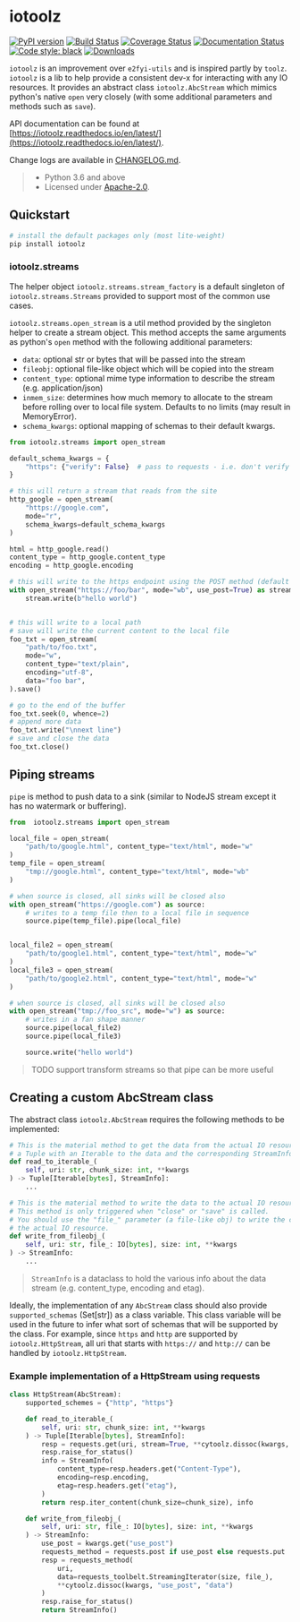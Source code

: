 # iotoolz

[![PyPI version](https://badge.fury.io/py/iotoolz.svg)](https://badge.fury.io/py/iotoolz)
[![Build Status](https://travis-ci.com/e2fyi/iotoolz.svg?branch=master)](https://travis-ci.com/github/e2fyi/iotoolz)
[![Coverage Status](https://coveralls.io/repos/github/e2fyi/iotoolz/badge.svg?branch=master)](https://coveralls.io/github/e2fyi/iotoolz?branch=master)
[![Documentation Status](https://readthedocs.org/projects/iotoolz/badge/?version=latest)](https://iotoolz.readthedocs.io/en/latest/?badge=latest)
[![Code style: black](https://img.shields.io/badge/code%20style-black-000000.svg)](https://github.com/psf/black)
[![Downloads](https://pepy.tech/badge/iotoolz/month)](https://pepy.tech/project/iotoolz/month)

`iotoolz` is an improvement over `e2fyi-utils` and is inspired partly by `toolz`.
`iotoolz` is a lib to help provide a consistent dev-x for interacting with any IO resources.
It provides an abstract class `iotoolz.AbcStream` which mimics python's native `open`
very closely (with some additional parameters and methods such as `save`).

API documentation can be found at [https://iotoolz.readthedocs.io/en/latest/](https://iotoolz.readthedocs.io/en/latest/).

Change logs are available in [CHANGELOG.md](https://github.com/e2fyi/iotoolz/blob/master/CHANGELOG.md).

> - Python 3.6 and above
> - Licensed under [Apache-2.0](./LICENSE).

## Quickstart

```bash
# install the default packages only (most lite-weight)
pip install iotoolz
```

### iotoolz.streams

The helper object `iotoolz.streams.stream_factory` is a default singleton of
`iotoolz.streams.Streams` provided to support most of the common use cases.

`iotoolz.streams.open_stream` is a util method provided by the singleton helper to create
a stream object. This method accepts the same arguments as python's `open` method with
the following additional parameters:

- `data`: optional str or bytes that will be passed into the stream
- `fileobj`: optional file-like object which will be copied into the stream
- `content_type`: optional mime type information to describe the stream (e.g. application/json)
- `inmem_size`: determines how much memory to allocate to the stream before rolling over to local file system. Defaults to no limits (may result in MemoryError).
- `schema_kwargs`: optional mapping of schemas to their default kwargs.

```py
from iotoolz.streams import open_stream

default_schema_kwargs = {
    "https": {"verify": False}  # pass to requests - i.e. don't verify ssl
}

# this will return a stream that reads from the site
http_google = open_stream(
    "https://google.com",
    mode="r",
    schema_kwargs=default_schema_kwargs
)

html = http_google.read()
content_type = http_google.content_type
encoding = http_google.encoding

# this will write to the https endpoint using the POST method (default is PUT)
with open_stream("https://foo/bar", mode="wb", use_post=True) as stream:
    stream.write(b"hello world")


# this will write to a local path
# save will write the current content to the local file
foo_txt = open_stream(
    "path/to/foo.txt",
    mode="w",
    content_type="text/plain",
    encoding="utf-8",
    data="foo bar",
).save()

# go to the end of the buffer
foo_txt.seek(0, whence=2)
# append more data
foo_txt.write("\nnext line")
# save and close the data
foo_txt.close()

```

## Piping streams

`pipe` is method to push data to a sink (similar to NodeJS stream except it has no
watermark or buffering).

```py
from  iotoolz.streams import open_stream

local_file = open_stream(
    "path/to/google.html", content_type="text/html", mode="w"
)
temp_file = open_stream(
    "tmp://google.html", content_type="text/html", mode="wb"
)

# when source is closed, all sinks will be closed also
with open_stream("https://google.com") as source:
    # writes to a temp file then to a local file in sequence
    source.pipe(temp_file).pipe(local_file)


local_file2 = open_stream(
    "path/to/google1.html", content_type="text/html", mode="w"
)
local_file3 = open_stream(
    "path/to/google2.html", content_type="text/html", mode="w"
)

# when source is closed, all sinks will be closed also
with open_stream("tmp://foo_src", mode="w") as source:
    # writes in a fan shape manner
    source.pipe(local_file2)
    source.pipe(local_file3)

    source.write("hello world")
```

> TODO support transform streams so that pipe can be more useful

## Creating a custom AbcStream class

The abstract class `iotoolz.AbcStream` requires the following methods to be implemented:

```py
# This is the material method to get the data from the actual IO resource and return
# a Tuple with an Iterable to the data and the corresponding StreamInfo.
def read_to_iterable_(
    self, uri: str, chunk_size: int, **kwargs
) -> Tuple[Iterable[bytes], StreamInfo]:
    ...

# This is the material method to write the data to the actual IO resource.
# This method is only triggered when "close" or "save" is called.
# You should use the "file_" parameter (a file-like obj) to write the current data to
# the actual IO resource.
def write_from_fileobj_(
    self, uri: str, file_: IO[bytes], size: int, **kwargs
) -> StreamInfo:
    ...
```

> `StreamInfo` is a dataclass to hold the various info about the data stream (e.g.
> content_type, encoding and etag).

Ideally, the implementation of any `AbcStream` class should also provide
`supported_schemas` (Set[str]) as a class variable. This class variable will be used
in the future to infer what sort of schemas that will be supported by the class. For
example, since `https` and `http` are supported by `iotoolz.HttpStream`, all uri that
starts with `https://` and `http://` can be handled by `iotoolz.HttpStream`.

### Example implementation of a HttpStream using requests

```py
class HttpStream(AbcStream):
    supported_schemes = {"http", "https"}

    def read_to_iterable_(
        self, uri: str, chunk_size: int, **kwargs
    ) -> Tuple[Iterable[bytes], StreamInfo]:
        resp = requests.get(uri, stream=True, **cytoolz.dissoc(kwargs, "stream"))
        resp.raise_for_status()
        info = StreamInfo(
            content_type=resp.headers.get("Content-Type"),
            encoding=resp.encoding,
            etag=resp.headers.get("etag"),
        )
        return resp.iter_content(chunk_size=chunk_size), info

    def write_from_fileobj_(
        self, uri: str, file_: IO[bytes], size: int, **kwargs
    ) -> StreamInfo:
        use_post = kwargs.get("use_post")
        requests_method = requests.post if use_post else requests.put
        resp = requests_method(
            uri,
            data=requests_toolbelt.StreamingIterator(size, file_),
            **cytoolz.dissoc(kwargs, "use_post", "data")
        )
        resp.raise_for_status()
        return StreamInfo()

```
